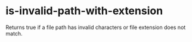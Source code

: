 # is-invalid-path-with-extension
Returns true if a file path has invalid characters or file extension does not match.
